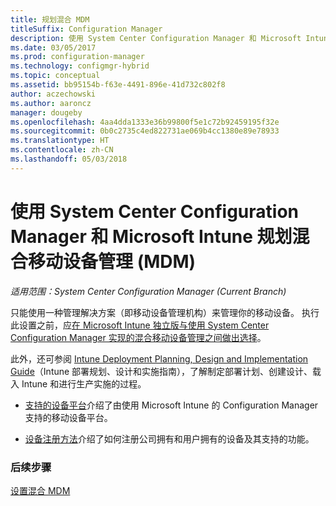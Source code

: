 ```yaml
---
title: 规划混合 MDM
titleSuffix: Configuration Manager
description: 使用 System Center Configuration Manager 和 Microsoft Intune 规划混合移动设备管理。
ms.date: 03/05/2017
ms.prod: configuration-manager
ms.technology: configmgr-hybrid
ms.topic: conceptual
ms.assetid: bb95154b-f63e-4491-896e-41d732c802f8
author: aczechowski
ms.author: aaroncz
manager: dougeby
ms.openlocfilehash: 4aa4dda1333e36b99800f5e1c72b92459195f32e
ms.sourcegitcommit: 0b0c2735c4ed822731ae069b4cc1380e89e78933
ms.translationtype: HT
ms.contentlocale: zh-CN
ms.lasthandoff: 05/03/2018
---
```

# <a name="plan-for-hybrid-mobile-device-management-mdm-with-system-center-configuration-manager-and-microsoft-intune"></a>使用 System Center Configuration Manager 和 Microsoft Intune 规划混合移动设备管理 (MDM)

*适用范围：System Center Configuration Manager (Current Branch)*

只能使用一种管理解决方案（即移动设备管理机构）来管理你的移动设备。 执行此设置之前，应[在 Microsoft Intune 独立版与使用 System Center Configuration Manager 实现的混合移动设备管理之间做出选择](../understand/choose-between-standalone-intune-and-hybrid-mobile-device-management.md)。

此外，还可参阅 [Intune Deployment Planning, Design and Implementation Guide](https://docs.microsoft.com/intune/plan-design/introduction)（Intune 部署规划、设计和实施指南），了解制定部署计划、创建设计、载入 Intune 和进行生产实施的过程。

- [支持的设备平台](supported-device-platforms-for-hybrid.md)介绍了由使用 Microsoft Intune 的 Configuration Manager 支持的移动设备平台。

- [设备注册方法](device-enrollment-methods.md)介绍了如何注册公司拥有和用户拥有的设备及其支持的功能。


### <a name="next-steps"></a>后续步骤
 [设置混合 MDM](../deploy-use/setup-hybrid-mdm.md)
